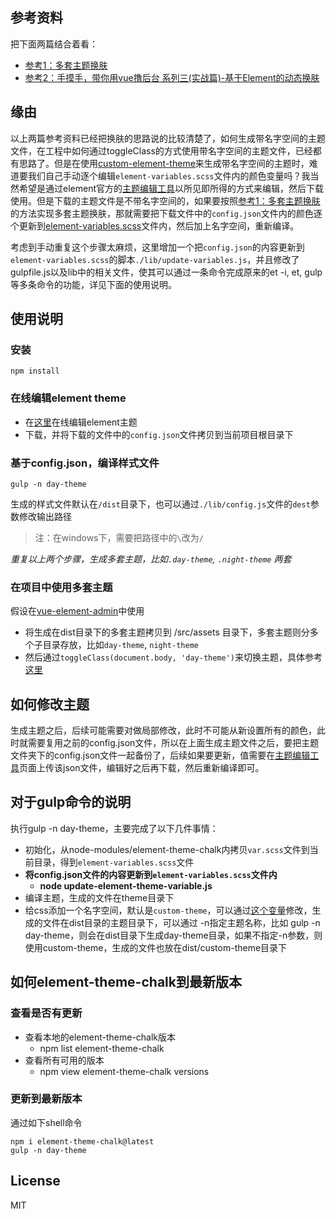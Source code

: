 ## 参考资料
把下面两篇结合着看：
- [参考1：多套主题换肤](https://panjiachen.gitee.io/vue-element-admin-site/zh/guide/advanced/theme.html#多套主题换肤)
- [参考2：手摸手，带你用vue撸后台 系列三(实战篇)-基于Element的动态换肤](https://juejin.im/post/593121aa0ce4630057f70d35)


## 缘由
以上两篇参考资料已经把换肤的思路说的比较清楚了，如何生成带名字空间的主题文件，在工程中如何通过toggleClass的方式使用带名字空间的主题文件，已经都有思路了。但是在使用[custom-element-theme](https://github.com/yangguichun/custom-element-theme)来生成带名字空间的主题时，难道要我们自己手动逐个编辑`element-variables.scss`文件内的颜色变量吗？我当然希望是通过element官方的[主题编辑工具](https://element.eleme.cn/#/zh-CN/theme)以所见即所得的方式来编辑，然后下载使用。但是下载的主题文件是不带名字空间的，如果要按照[参考1：多套主题换肤](https://panjiachen.gitee.io/vue-element-admin-site/zh/guide/advanced/theme.html#多套主题换肤)的方法实现多套主题换肤，那就需要把下载文件中的`config.json`文件内的颜色逐个更新到[element-variables.scss](https://github.com/yangguichun/custom-element-theme/blob/master/element-variables.scss)文件内，然后加上名字空间，重新编译。

考虑到手动重复这个步骤太麻烦，这里增加一个把`config.json`的内容更新到`element-variables.scss`的脚本`./lib/update-variables.js`，并且修改了gulpfile.js以及lib中的相关文件，使其可以通过一条命令完成原来的et -i, et, gulp等多条命令的功能，详见下面的使用说明。


## 使用说明
### 安装
```shell
npm install
```

### 在线编辑element theme
- 在[这里](https://element.eleme.cn/#/zh-CN/theme)在线编辑element主题
- 下载，并将下载的文件中的`config.json`文件拷贝到当前项目根目录下

### 基于config.json，编译样式文件
```shell
gulp -n day-theme
```
生成的样式文件默认在`/dist`目录下，也可以通过`./lib/config.js`文件的`dest`参数修改输出路径
> 注：在windows下，需要把路径中的`\`改为`/`

*重复以上两个步骤，生成多套主题，比如`.day-theme`, `.night-theme` 两套*

### 在项目中使用多套主题
假设在[vue-element-admin](https://github.com/yangguichun/vue-element-admin)中使用
- 将生成在dist目录下的多套主题拷贝到 /src/assets 目录下，多套主题则分多个子目录存放，比如`day-theme`, `night-theme`
- 然后通过`toggleClass(document.body, 'day-theme')`来切换主题，具体参考[这里](https://github.com/yangguichun/vue-element-admin/blob/master/src/views/theme/index.vue#L97)

## 如何修改主题
生成主题之后，后续可能需要对做局部修改，此时不可能从新设置所有的颜色，此时就需要复用之前的config.json文件，所以在上面生成主题文件之后，要把主题文件夹下的config.json文件一起备份了，后续如果要更新，值需要在[主题编辑工具](https://element.eleme.cn/#/zh-CN/theme)页面上传该json文件，编辑好之后再下载，然后重新编译即可。

## 对于gulp命令的说明
执行gulp -n day-theme，主要完成了以下几件事情：
- 初始化，从node-modules/element-theme-chalk内拷贝`var.scss`文件到当前目录，得到`element-variables.scss`文件
- **将config.json文件的内容更新到`element-variables.scss`文件内**  
  - **node update-element-theme-variable.js**
- 编译主题，生成的文件在theme目录下
- 给css添加一个名字空间，默认是`custom-theme`，可以通过[这个变量](https://github.com/yangguichun/custom-element-theme/blob/master/gulpfile.js#L6)修改，生成的文件在dist目录的主题目录下，可以通过 -n指定主题名称，比如 gulp -n day-theme，则会在dist目录下生成day-theme目录，如果不指定-n参数，则使用custom-theme，生成的文件也放在dist/custom-theme目录下  


## 如何element-theme-chalk到最新版本
### 查看是否有更新
- 查看本地的element-theme-chalk版本
  - npm list element-theme-chalk
- 查看所有可用的版本
  - npm view element-theme-chalk versions
### 更新到最新版本
通过如下shell命令
```shell
npm i element-theme-chalk@latest
gulp -n day-theme
```

## License
MIT
